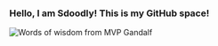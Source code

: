 ### Hello, I am Sdoodly! This is my GitHub space!




<picture>
 <source media="(prefers-color-scheme: dark)" srcset="https://img-9gag-fun.9cache.com/photo/a04Z7wB_460swp.webp">
 <source media="(prefers-color-scheme: light)" srcset="https://img-9gag-fun.9cache.com/photo/a04Z7wB_460swp.webp">
 <img alt="Words of wisdom from MVP Gandalf" src="YOUR-DEFAULT-IMAGE">
</picture>

<!--


![CSS3](https://img.shields.io/badge/css3-%231572B6.svg?style=plastic&logo=css3&logoColor=white) ![JavaScript](https://img.shields.io/badge/javascript-%23323330.svg?style=plastic&logo=javascript&logoColor=%23F7DF1E) ![LaTeX](https://img.shields.io/badge/latex-%23008080.svg?style=plastic&logo=latex&logoColor=white) ![Python](https://img.shields.io/badge/python-3670A0?style=plastic&logo=python&logoColor=ffdd54) ![Azure](https://img.shields.io/badge/azure-%230072C6.svg?style=plastic&logo=azure-devops&logoColor=white) ![Gulp](https://img.shields.io/badge/GULP-%23CF4647.svg?style=plastic&logo=gulp&logoColor=white) ![NPM](https://img.shields.io/badge/NPM-%23000000.svg?style=plastic&logo=npm&logoColor=white) ![NodeJS](https://img.shields.io/badge/node.js-6DA55F?style=plastic&logo=node.js&logoColor=white) ![Adobe Illustrator](https://img.shields.io/badge/adobeillustrator-%23FF9A00.svg?style=plastic&logo=adobeillustrator&logoColor=white) ![LINUX](https://img.shields.io/badge/Linux-FCC624?style=plastic&logo=linux&logoColor=black) ![ESLint](https://img.shields.io/badge/ESLint-4B3263?style=plastic&logo=eslint&logoColor=white)
![](https://github-readme-streak-stats.herokuapp.com/?user=sdooodly&theme=tokyonight&hide_border=true)<br/>



![](https://github-profile-trophy.vercel.app/?username=sdooodly&theme=tokyonight&no-frame=true&no-bg=false&margin-w=4)




<!--
**sdooodly/sdooodly** is a ✨ _special_ ✨ repository because its `README.md` (this file) appears on your GitHub profile.

Here are some ideas to get you started:

